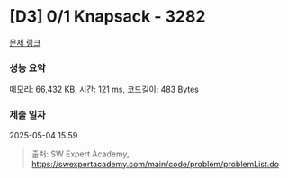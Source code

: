 # [D3] 0/1 Knapsack - 3282 

[문제 링크](https://swexpertacademy.com/main/code/problem/problemDetail.do?contestProbId=AWBJAVpqrzQDFAWr) 

### 성능 요약

메모리: 66,432 KB, 시간: 121 ms, 코드길이: 483 Bytes

### 제출 일자

2025-05-04 15:59



> 출처: SW Expert Academy, https://swexpertacademy.com/main/code/problem/problemList.do